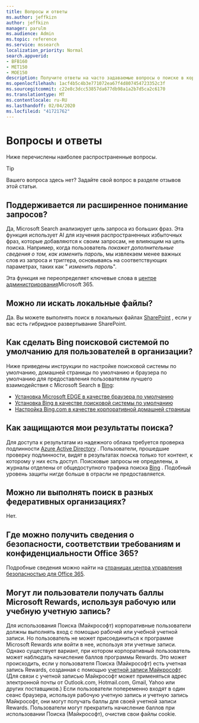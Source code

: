 ```yaml
---
title: Вопросы и ответы
ms.author: jeffkizn
author: jeffkizn
manager: parulm
ms.audience: Admin
ms.topic: reference
ms.service: mssearch
localization_priority: Normal
search.appverid:
- BFB160
- MET150
- MOE150
description: Получите ответы на часто задаваемые вопросы о поиске в корпоративной среде и Поиске (Майкрософт)
ms.openlocfilehash: 1acf4b5c4b3e771072ea67f4d807454723352c3f
ms.sourcegitcommit: c22e8c3dcc53857da677db98a1a2b7d5ca2c6170
ms.translationtype: MT
ms.contentlocale: ru-RU
ms.lasthandoff: 02/04/2020
ms.locfileid: "41721762"
---
```

<!-- markdownlint-disable no-trailing-punctuation -->
# <a name="frequently-asked-questions"></a>Вопросы и ответы

Ниже перечислены наиболее распространенные вопросы.

> [!TIP]
> Вашего вопроса здесь нет? Задайте свой вопрос в разделе отзывов этой статьи.

## <a name="is-advanced-query-understanding-supported"></a>Поддерживается ли расширенное понимание запросов?

Да, Microsoft Search анализирует цель запроса из больших фраз. Эта функция использует AI для изучения распространенных избыточных фраз, которые добавляются к своим запросам, не влияющим на цель поиска. Например, когда пользователь *покажет дополнительные сведения о том, как изменить пароль*, мы извлекаем менее важных слов из запроса и триггера, основываясь на соответствующих параметрах, таких как " *изменить пароль*".
  
Эта функция не переопределяет ключевые слова в [центре администрирования](https://admin.microsoft.com)Microsoft 365.
  
## <a name="can-you-search-for-files-on-premises"></a>Можно ли искать локальные файлы?

Да. Вы можете выполнять поиск в локальных файлах [SharePoint](http://sharepoint.com/) , если у вас есть гибридное развертывание SharePoint.
  
## <a name="how-do-i-make-bing-the-default-search-engine-for-people-in-my-org"></a>Как сделать Bing поисковой системой по умолчанию для пользователей в организации?

Ниже приведены инструкции по настройке поисковой системы по умолчанию, домашней страницы по умолчанию и браузера по умолчанию для предоставления пользователям лучшего взаимодействия с Microsoft Search в [Bing](https://Bing.com):

- [Установка Microsoft EDGE в качестве браузера по умолчанию](set-default-browser.md)
- [Установка Bing в качестве поисковой системы по умолчанию](set-default-search-engine.md)
- [Настройка Bing.com в качестве корпоративной домашней страницы](set-default-homepage.md)

## <a name="how-are-my-search-results-protected"></a>Как защищаются мои результаты поиска?

Для доступа к результатам из надежного облака требуется проверка подлинности [Azure Active Directory](https://docs.microsoft.com/azure/active-directory/) . Пользователи, прошедшие проверку подлинности, видят в результатах поиска только тот контент, к которому у них есть доступ. Поисковые запросы не определены, а журналы отделены от общедоступного трафика поиска [Bing](https://Bing.com) . Подобный уровень защиты нигде больше в отрасли не предоставляется.

## <a name="can-i-search-across-federated-organizations"></a>Можно ли выполнять поиск в разных федеративных организациях?

Нет.

## <a name="where-can-i-get-info-about-office-365-security-compliance-and-privacy"></a>Где можно получить сведения о безопасности, соответствии требованиям и конфиденциальности Office 365?

Подробные сведения можно найти на [страницах центра управления безопасностью для Office 365](https://www.microsoft.com/TrustCenter/CloudServices/office365/default.aspx).

## <a name="can-users-earn-microsoft-rewards-points-with-their-work-or-school-account"></a>Могут ли пользователи получать баллы Microsoft Rewards, используя рабочую или учебную учетную запись?

Для использования Поиска (Майкрософт) корпоративные пользователи должны выполнять вход с помощью рабочей или учебной учетной записи. Но пользователь не может присоединиться к программе Microsoft Rewards или войти в нее, используя эти учетные записи. Однако существует вариант, при котором корпоративный пользователь может наблюдать начисление баллов программы Rewards. Это может происходить, если у пользователя Поиска (Майкрософт) есть учетная запись Rewards, созданная с помощью [учетной записи Майкрософт](https://www.microsoft.com/welcome?rtc=1). (Для связи с учетной записью Майкрософт может применяться адрес электронной почты от Outlook.com, Hotmail.com, Gmail, Yahoo или других поставщиков.) Если пользователи попеременно входят в один сеанс браузера, используя рабочую учетную запись и учетную запись Майкрософт, они могут получать баллы для своей учетной записи Rewards. Пользователи могут прекратить начисление баллов при использовании Поиска (Майкрософт), очистив свои файлы cookie.
